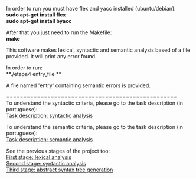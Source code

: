 In order to run you must have flex and yacc installed (ubuntu/debian):  
 **sudo apt-get install flex**  
 **sudo apt-get install byacc**  

After that you just need to run the Makefile:  
 **make**

This software makes lexical, syntactic and semantic analysis based of a file provided.
It will print any error found. 

In order to run:  
 **./etapa4  entry_file **  

A file named 'entry' containing semantic errors is provided.

==================================================  
To understand the syntactic criteria, please go to the task description (in portuguese):    
[Task description: syntactic analysis](https://bitbucket.org/bpsilva/compiler-02_syntactic_analysis/raw/ca77046c56d9f7fafab516dc0e3f3a504c5a924e/definition.pdf)  

To understand the semantic criteria, please go to the task description (in portuguese):    
[Task description: semantic analysis](https://bitbucket.org/bpsilva/compiler-04_semantic_analysis/raw/94f1025d2b7d61948ea6d5b760fd334562b812ba/definition.pdf)  


See the previous stages of the project too:  
[First stage: lexical analysis](https://bitbucket.org/bpsilva/compiler-01_lexical_analysis)  
[Second stage: syntactic analysis](https://bitbucket.org/bpsilva/compiler-02_syntactic_analysis/)  
[Third stage: abstract syntax tree generation](https://bitbucket.org/bpsilva/compiler-03_abstract_syntax_tree)